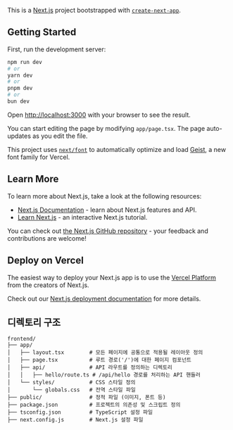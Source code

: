 This is a [Next.js](https://nextjs.org) project bootstrapped with [`create-next-app`](https://nextjs.org/docs/app/api-reference/cli/create-next-app).

## Getting Started

First, run the development server:

```bash
npm run dev
# or
yarn dev
# or
pnpm dev
# or
bun dev
```

Open [http://localhost:3000](http://localhost:3000) with your browser to see the result.

You can start editing the page by modifying `app/page.tsx`. The page auto-updates as you edit the file.

This project uses [`next/font`](https://nextjs.org/docs/app/building-your-application/optimizing/fonts) to automatically optimize and load [Geist](https://vercel.com/font), a new font family for Vercel.

## Learn More

To learn more about Next.js, take a look at the following resources:

- [Next.js Documentation](https://nextjs.org/docs) - learn about Next.js features and API.
- [Learn Next.js](https://nextjs.org/learn) - an interactive Next.js tutorial.

You can check out [the Next.js GitHub repository](https://github.com/vercel/next.js) - your feedback and contributions are welcome!

## Deploy on Vercel

The easiest way to deploy your Next.js app is to use the [Vercel Platform](https://vercel.com/new?utm_medium=default-template&filter=next.js&utm_source=create-next-app&utm_campaign=create-next-app-readme) from the creators of Next.js.

Check out our [Next.js deployment documentation](https://nextjs.org/docs/app/building-your-application/deploying) for more details.

## 디렉토리 구조
```
frontend/
├── app/
│   ├── layout.tsx        # 모든 페이지에 공통으로 적용될 레이아웃 정의
│   ├── page.tsx          # 루트 경로('/')에 대한 페이지 컴포넌트
│   ├── api/              # API 라우트를 정의하는 디렉토리
│   │   ├── hello/route.ts # /api/hello 경로를 처리하는 API 핸들러
│   └── styles/           # CSS 스타일 정의
│       └── globals.css   # 전역 스타일 파일
├── public/               # 정적 파일 (이미지, 폰트 등)
├── package.json          # 프로젝트의 의존성 및 스크립트 정의
├── tsconfig.json         # TypeScript 설정 파일
├── next.config.js        # Next.js 설정 파일

```
